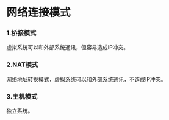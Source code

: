 # 网络连接模式

### 1.桥接模式

虚拟系统可以和外部系统通讯，但容易造成IP冲突。

### 2.NAT模式

网络地址转换模式，虚拟系统可以和外部系统通讯，不造成IP冲突。

### 3.主机模式

独立系统。

